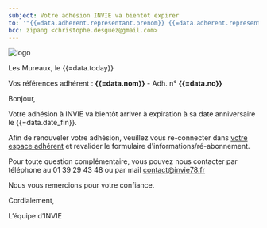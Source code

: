 ```yaml
---
subject: Votre adhésion INVIE va bientôt expirer
to: '"{{=data.adherent.representant.prenom}} {{=data.adherent.representant.nom}}" <{{=data.adherent.representant.email}}>'
bcc: zipang <christophe.desguez@gmail.com>
---
```

<img src="https://invie78.fr/images/logo.jpg" alt="logo" />

Les Mureaux, le {{=data.today}}

Vos références adhérent : **{{=data.nom}}** - Adh. n° **{{=data.no}}**

Bonjour,

Votre adhésion à INVIE va bientôt arriver à expiration à sa date anniversaire le {{=data.date_fin}}.

Afin de renouveler votre adhésion, veuillez vous re-connecter dans <a href="{{=data.env.NEXT_PUBLIC_SITE_URL}}">votre espace adhérent</a> et revalider le formulaire d'informations/ré-abonnement.
 
Pour toute question complémentaire, vous pouvez nous contacter par téléphone au 01 39 29 43 48 ou par mail contact@invie78.fr

Nous vous remercions pour votre confiance.

Cordialement,

L’équipe d’INVIE
